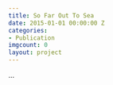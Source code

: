 ```yaml
---
title: So Far Out To Sea
date: 2015-01-01 00:00:00 Z
categories:
- Publication
imgcount: 0
layout: project
---
```


...
